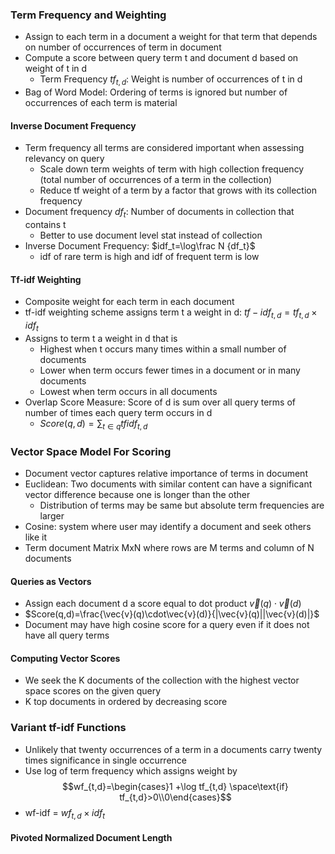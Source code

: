 ### Term Frequency and Weighting
- Assign to each term in a document a weight for that term that depends on number of occurrences of term in document
- Compute a score between query term t and document d based on weight of t in d
	- Term Frequency $tf_{t,d}$: Weight is number of occurrences of t in d 
- Bag of Word Model: Ordering of terms is ignored but number of occurrences of each term is material
#### Inverse Document Frequency
- Term frequency all terms are considered important when assessing relevancy on query
	- Scale down term weights of term with high collection frequency (total number of occurrences of a term in the collection)
	- Reduce tf weight of a term by a factor that grows with its collection frequency
- Document frequency $df_{t}$: Number of documents in collection that contains t
	- Better to use document level stat instead of collection
- Inverse Document Frequency: $idf_t=\log\frac N {df_t}$
	- idf of rare term is high and idf of frequent term is low
#### Tf-idf Weighting
- Composite weight for each term in each document
- tf-idf weighting scheme assigns term t a weight in d: $tf-idf_{t,d}=tf_{t,d}\times idf_t$
- Assigns to term t a weight in d that is
	- Highest when t occurs many times within a small number of documents
	- Lower when term occurs fewer times in a document or in many documents
	- Lowest when term occurs in all documents
- Overlap Score Measure: Score of d is sum over all query terms of number of times each query term occurs in d 
	- $Score(q,d)=\sum_{t\in q}tfidf_{t,d}$
### Vector Space Model For Scoring
- Document vector captures relative importance of terms in document
- Euclidean: Two documents with similar content can have a significant vector difference because one is longer than the other
	- Distribution of terms may be same but absolute term frequencies are larger
- Cosine: system where user may identify a document and seek others like it
- Term document Matrix MxN where rows are M terms and column of N documents
#### Queries as Vectors
- Assign each document d a score equal to dot product $\vec{v}(q)\cdot\vec{v}(d)$
- $Score(q,d)=\frac{\vec{v}(q)\cdot\vec{v}(d)}{|\vec{v}(q)||\vec{v}(d)|}$
- Document may have high cosine score for a query even if it does not have all query terms
#### Computing Vector Scores
- We seek the K documents of the collection with the highest vector space scores on the given query
- K top documents in ordered by decreasing score
### Variant tf-idf Functions
- Unlikely that twenty occurrences of a term in a documents carry twenty times significance in single occurrence
- Use log of term frequency which assigns weight by $$wf_{t,d}=\begin{cases}1 +\log tf_{t,d} \space\text{if} tf_{t,d}>0\\0\end{cases}$$
- wf-idf = $wf_{t,d}\times idf_t$
#### Pivoted Normalized Document Length